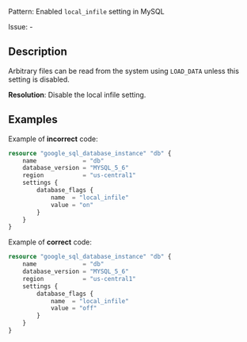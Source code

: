 Pattern: Enabled `local_infile` setting in MySQL

Issue: -

## Description

Arbitrary files can be read from the system using `LOAD_DATA` unless this setting is disabled.

**Resolution**: Disable the local infile setting.

## Examples

Example of **incorrect** code:

```terraform
resource "google_sql_database_instance" "db" {
	name             = "db"
	database_version = "MYSQL_5_6"
	region           = "us-central1"
	settings {
		database_flags {
			name  = "local_infile"
			value = "on"
		}
	}
}
```

Example of **correct** code:

```terraform
resource "google_sql_database_instance" "db" {
	name             = "db"
	database_version = "MYSQL_5_6"
	region           = "us-central1"
	settings {
		database_flags {
			name  = "local_infile"
			value = "off"
		}
	}
}
```